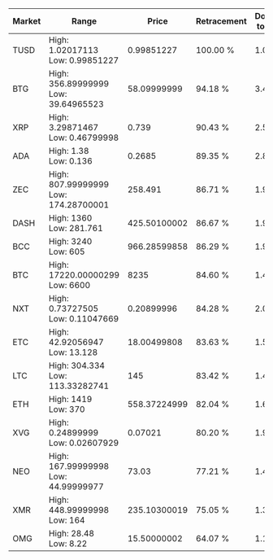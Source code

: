 | Market | Range | Price| Retracement | Doubles to 50% |
| --- | --- | --- | --- | --- |
| TUSD | High: 1.02017113<br />Low: 0.99851227 | 0.99851227 | 100.00 % | 1.01 |
| BTG | High: 356.89999999<br />Low: 39.64965523 | 58.09999999 | 94.18 % | 3.41 |
| XRP | High: 3.29871467<br />Low: 0.46799998 | 0.739 | 90.43 % | 2.55 |
| ADA | High: 1.38<br />Low: 0.136 | 0.2685 | 89.35 % | 2.82 |
| ZEC | High: 807.99999999<br />Low: 174.28700001 | 258.491 | 86.71 % | 1.90 |
| DASH | High: 1360<br />Low: 281.761 | 425.50100002 | 86.67 % | 1.93 |
| BCC | High: 3240<br />Low: 605 | 966.28599858 | 86.29 % | 1.99 |
| BTC | High: 17220.00000299<br />Low: 6600 | 8235 | 84.60 % | 1.45 |
| NXT | High: 0.73727505<br />Low: 0.11047669 | 0.20899996 | 84.28 % | 2.03 |
| ETC | High: 42.92056947<br />Low: 13.128 | 18.00499808 | 83.63 % | 1.56 |
| LTC | High: 304.334<br />Low: 113.33282741 | 145 | 83.42 % | 1.44 |
| ETH | High: 1419<br />Low: 370 | 558.37224999 | 82.04 % | 1.60 |
| XVG | High: 0.24899999<br />Low: 0.02607929 | 0.07021 | 80.20 % | 1.96 |
| NEO | High: 167.99999998<br />Low: 44.99999977 | 73.03 | 77.21 % | 1.46 |
| XMR | High: 448.99999998<br />Low: 164 | 235.10300019 | 75.05 % | 1.30 |
| OMG | High: 28.48<br />Low: 8.22 | 15.50000002 | 64.07 % | 1.18 |
